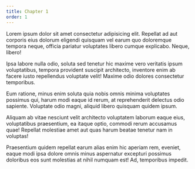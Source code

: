 ```yaml
---
title: Chapter 1
order: 1
---
```


Lorem ipsum dolor sit amet consectetur adipisicing elit. Repellat ad aut
corporis eius dolorum eligendi quisquam vel earum quo doloremque tempora neque,
officia pariatur voluptates libero cumque explicabo. Neque, libero!

Ipsa labore nulla odio, soluta sed tenetur hic maxime vero veritatis ipsum
voluptatibus, tempora provident suscipit architecto, inventore enim ab facere
iusto repellendus voluptate velit! Maxime odio dolores consectetur temporibus.

Eum ratione, minus enim soluta quia nobis omnis minima voluptates possimus qui,
harum modi eaque id rerum, at reprehenderit delectus odio sapiente. Voluptate
odio magni, aliquid libero quisquam quidem ipsum.

Aliquam ab vitae nesciunt velit architecto voluptatem laborum eaque eius,
voluptatibus praesentium, ea itaque optio, commodi rerum accusamus quae!
Repellat molestiae amet aut quas harum beatae tenetur nam in voluptas!

Praesentium quidem repellat earum alias enim hic aperiam rem, eveniet, eaque
modi ipsa dolore omnis minus aspernatur excepturi possimus doloribus eos sunt
molestias at nihil numquam est! Ad, temporibus impedit.

